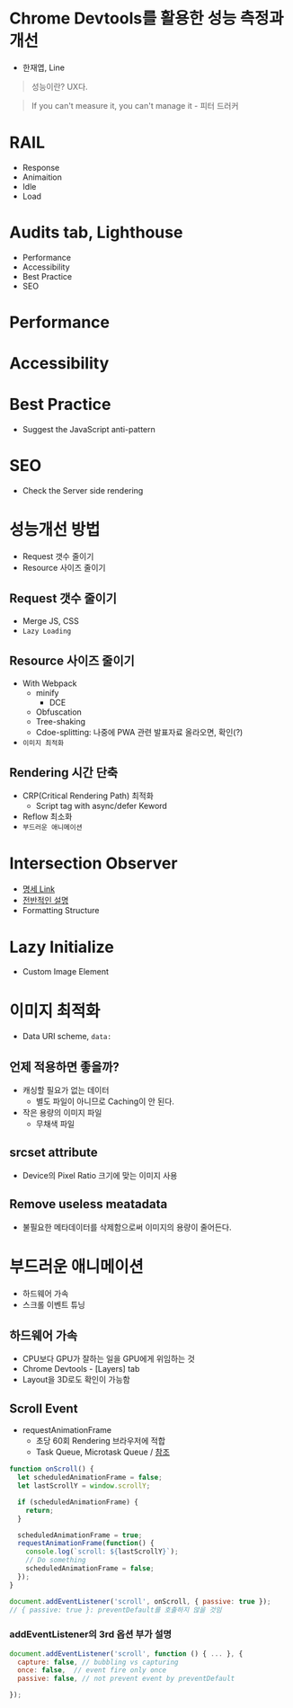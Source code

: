 # Chrome Devtools를 활용한 성능 측정과 개선
- 한재엽, Line

> 성능이란? UX다.

> If you can't measure it, you can't manage it - 피터 드러커

# RAIL
- Response
- Animaition
- Idle
- Load

# Audits tab, Lighthouse
- Performance
- Accessibility
- Best Practice
- SEO

# Performance

# Accessibility

# Best Practice
- Suggest the JavaScript anti-pattern

# SEO
- Check the Server side rendering

# 성능개선 방법
- Request 갯수 줄이기
- Resource 사이즈 줄이기

## Request 갯수 줄이기
- Merge JS, CSS
- `Lazy Loading`

## Resource 사이즈 줄이기
- With Webpack
  - minify
    - DCE
  - Obfuscation
  - Tree-shaking
  - Cdoe-splitting: 나중에 PWA 관련 발표자료 올라오면, 확인(?)
- `이미지 최적화`

## Rendering 시간 단축
- CRP(Critical Rendering Path) 최적화
  - Script tag with async/defer Keword
- Reflow 최소화
- `부드러운 애니메이션`

# Intersection Observer
- [명세 Link](https://www.w3.org/TR/intersection-observer/)
- [전반적인 설명](http://bit.ly/2z4aV3i)
- Formatting Structure

# Lazy Initialize
- Custom Image Element

# 이미지 최적화
- Data URI scheme, `data:`

## 언제 적용하면 좋을까?
- 캐싱할 필요가 없는 데이터
  - 별도 파일이 아니므로 Caching이 안 된다.
- 작은 용량의 이미지 파일
  - 무채색 파일

## srcset attribute
- Device의 Pixel Ratio 크기에 맞는 이미지 사용

## Remove useless meatadata
- 불필요한 메타데이터를 삭제함으로써 이미지의 용량이 줄어든다.

# 부드러운 애니메이션
- 하드웨어 가속
- 스크롤 이벤트 튜닝

## 하드웨어 가속
- CPU보다 GPU가 잘하는 일을 GPU에게 위임하는 것
- Chrome Devtools - [Layers] tab
- Layout을 3D로도 확인이 가능함

## Scroll Event
- requestAnimationFrame
  - 초당 60회 Rendering 브라우저에 적합
  - Task Queue, Microtask Queue / [참조](http://sculove.github.io/blog/2018/01/18/javascriptflow/)

``` JavaScript
function onScroll() {
  let scheduledAnimationFrame = false;
  let lastScrollY = window.scrollY;

  if (scheduledAnimationFrame) {
    return;
  }

  scheduledAnimationFrame = true;
  requestAnimationFrame(function() {
    console.log(`scroll: ${lastScrollY}`);
    // Do something
    scheduledAnimationFrame = false;
  });
}

document.addEventListener('scroll', onScroll, { passive: true });
// { passive: true }: preventDefault를 호출하지 않을 것임
```
### addEventListener의 3rd 옵션 부가 설명

``` JavaScript
document.addEventListener('scroll', function () { ... }, {
  capture: false, // bubbling vs capturing
  once: false,  // event fire only once
  passive: false, // not prevent event by preventDefault

});
```
